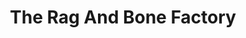 ---
title: "The Rag And Bone Factory"
url: /auckland/the-rag-and-bone-factory/
shop: Gebrauchtwaren
---